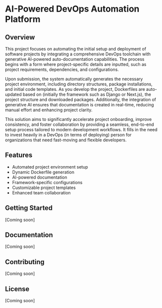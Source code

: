 # AI-Powered DevOps Automation Platform

## Overview
This project focuses on automating the initial setup and deployment of software projects by integrating a comprehensive DevOps toolchain with generative AI-powered auto-documentation capabilities. The process begins with a form where project-specific details are inputted, such as project requirements, dependencies, and configurations. 

Upon submission, the system automatically generates the necessary project environment, including directory structures, package installations, and initial code templates. As you develop the project, Dockerfiles are auto-updated based on (initially the framework such as Django or Next.js), the project structure and downloaded packages. Additionally, the integration of generative AI ensures that documentation is created in real-time, reducing manual effort and enhancing project clarity. 

This solution aims to significantly accelerate project onboarding, improve consistency, and foster collaboration by providing a seamless, end-to-end setup process tailored to modern development workflows. It fills in the need to invest heavily in a DevOps (in terms of deploying) person for organizations that need fast-moving and flexible developers.

## Features
- Automated project environment setup
- Dynamic Dockerfile generation
- AI-powered documentation
- Framework-specific configurations
- Customizable project templates
- Enhanced team collaboration

## Getting Started
[Coming soon]

## Documentation
[Coming soon]

## Contributing
[Coming soon]

## License
[Coming soon]
